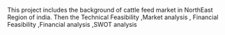 This project includes the background of cattle feed market in NorthEast Region of india. 
Then the Technical Feasibility ,Market analysis , Financial Feasibility ,Financial analysis ,SWOT analysis
